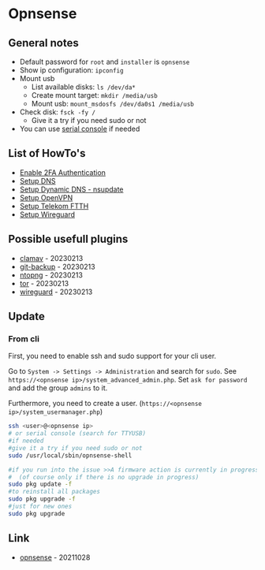 # Opnsense

## General notes

* Default password for `root` and `installer` is `opnsense`
* Show ip configuration: `ipconfig`
* Mount usb
  * List available disks: `ls /dev/da*`
  * Create mount target: `mkdir /media/usb`
  * Mount usb: `mount_msdosfs /dev/da0s1 /media/usb`
* Check disk: `fsck -fy /`
  * Give it a try if you need sudo or not
* You can use [serial console](../../operation_system.d/unix.d/tty.md) if needed

## List of HowTo's

* [Enable 2FA Authentication](howto/enable_2fa_authentication.md)
* [Setup DNS](howto/setup_dns.md)
* [Setup Dynamic DNS - nsupdate](howto/setup_dynamic_dns.md)
* [Setup OpenVPN](howto/setup_openvpn.md)
* [Setup Telekom FTTH](howto/setup_telekom_ftth.md)
* [Setup Wireguard](howto/setup_wireguard.md)

## Possible usefull plugins

* [clamav](https://docs.opnsense.org/manual/how-tos/clamav.html) - 20230213
* [git-backup](https://docs.opnsense.org/manual/git-backup.html) - 20230213
* [ntopng](https://docs.opnsense.org/manual/how-tos/ntopng.html) - 20230213
* [tor](https://docs.opnsense.org/manual/how-tos/tor.html) - 20230213
* [wireguard](https://docs.opnsense.org/manual/how-tos/wireguard-client.html) - 20230213

## Update

### From cli

First, you need to enable ssh and sudo support for your cli user.

Go to `System -> Settings -> Administration` and search for `sudo`.
See `https://<opnsense ip>/system_advanced_admin.php`.
Set `ask for password` and add the group `admins` to it.

Furthermore, you need to create a user. (`https://<opnsense ip>/system_usermanager.php`)

```bash
ssh <user>@<opnsense ip>
# or serial console (search for TTYUSB)
#if needed
#give it a try if you need sudo or not
sudo /usr/local/sbin/opnsense-shell

#if you run into the issue >>A firmware action is currently in progress.<<
#  (of course only if there is no upgrade in progress)
sudo pkg update -f
#to reinstall all packages
sudo pkg upgrade -f
#just for new ones
sudo pkg upgrade
```

## Link

* [opnsense](http://opnsense.org/) - 20211028
